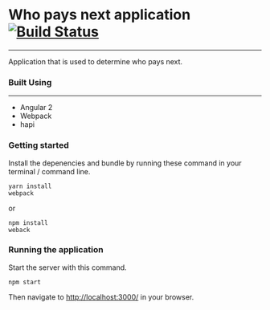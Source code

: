 # Who pays next application [![Build Status](https://travis-ci.org/CollaboratingBuddies/who-pays-next.svg?branch=master)](https://travis-ci.org/CollaboratingBuddies/who-pays-next)
--------------------------

Application that is used to determine who pays next.

### Built Using
---------------
+ Angular 2
+ Webpack
+ hapi

### Getting started

Install the depenencies and bundle by running these command in your terminal / command line.

```
yarn install
webpack
```

or

```
npm install
weback
```

### Running the application

Start the server with this command.
```
npm start
```

Then navigate to [http://localhost:3000/](http://localhost:3000/) in your browser.